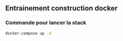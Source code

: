 ## Entrainement construction docker
### Commande pour lancer la stack
```bash
docker-compose up -d
```